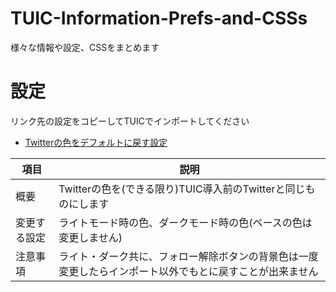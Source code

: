 # TUIC-Information-Prefs-and-CSSs
様々な情報や設定、CSSをまとめます

# 設定
リンク先の設定をコピーしてTUICでインポートしてください
- [Twitterの色をデフォルトに戻す設定](./prefs/defaultTwitterColor.md)
<table>
  <thead>
    <tr>
      <th>項目</th> <th>説明</th>
    </tr>
  </thead>
  <tr>
    <td>概要</td> <td>Twitterの色を(できる限り)TUIC導入前のTwitterと同じものにします</td>
  </tr>
  <tr>
    <td> 変更する設定 </td> <td>ライトモード時の色、ダークモード時の色(ベースの色は変更しません)</td>
  </tr>
  <tr>
    <td> 注意事項 </td> <td>ライト・ダーク共に、フォロー解除ボタンの背景色は一度変更したらインポート以外でもとに戻すことが出来ません</td>
  </tr>
</table>
